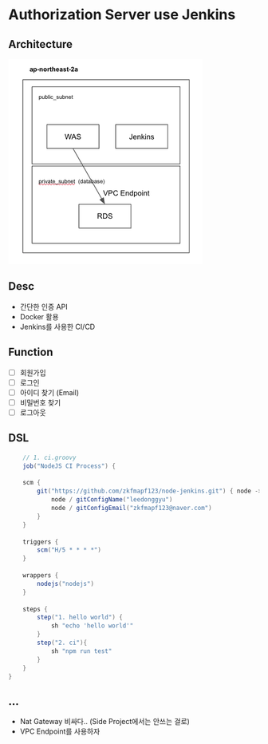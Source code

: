 # Authorization Server use Jenkins

## Architecture

![aws](./public/aws.png)

## Desc

- 간단한 인증 API
- Docker 활용
- Jenkins를 사용한 CI/CD

## Function

- [ ] 회원가입
- [ ] 로그인
- [ ] 아이디 찾기 (Email)
- [ ] 비밀번호 찾기
- [ ] 로그아웃

## DSL

```groovy
    // 1. ci.groovy
    job("NodeJS CI Process") {

    scm {
        git("https://github.com/zkfmapf123/node-jenkins.git") { node ->
            node / gitConfigName("leedonggyu")
            node / gitConfigEmail("zkfmapf123@naver.com")
        }
    }

    triggers {
        scm("H/5 * * * *")
    }

    wrappers {
        nodejs("nodejs")
    }

    steps {
        step("1. hello world") {
            sh "echo 'hello world'"
        }
        step("2. ci"){
            sh "npm run test"
        }
    }
}
```

## ...

- Nat Gateway 비싸다.. (Side Project에서는 안쓰는 걸로)
- VPC Endpoint를 사용하자
